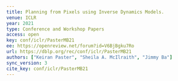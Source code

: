 ```yaml
---
title: Planning from Pixels using Inverse Dynamics Models.
venue: ICLR
year: 2021
type: Conference and Workshop Papers
access: open
key: conf/iclr/PasterMB21
ee: https://openreview.net/forum?id=V6BjBgku7Ro
url: https://dblp.org/rec/conf/iclr/PasterMB21
authors: ["Keiran Paster", "Sheila A. McIlraith", "Jimmy Ba"]
sync_version: 3
cite_key: conf/iclr/PasterMB21
---
```

